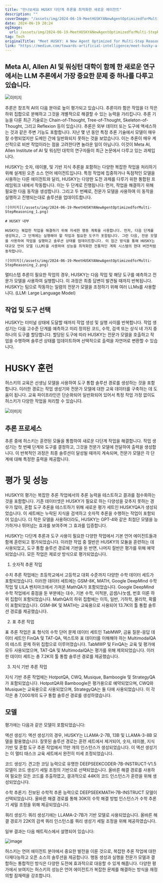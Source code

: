 ```yaml
---
title: "만나보세요 HUSKY 다단계 추론을 최적화한 새로운 에이전트"
description: ""
coverImage: "/assets/img/2024-06-19-MeetHUSKYANewAgentOptimizedforMulti-StepReasoning_0.png"
date: 2024-06-19 20:24
ogImage: 
  url: /assets/img/2024-06-19-MeetHUSKYANewAgentOptimizedforMulti-StepReasoning_0.png
tag: Tech
originalTitle: "Meet HUSKY: A New Agent Optimized for Multi-Step Reasoning"
link: "https://medium.com/towards-artificial-intelligence/meet-husky-a-new-agent-optimized-for-multi-step-reasoning-0edb8e087d22"
---
```



## Meta AI, Allen AI 및 워싱턴 대학이 함께 한 새로운 연구에서는 LLM 추론에서 가장 중요한 문제 중 하나를 다루고 있습니다.

![이미지](/assets/img/2024-06-19-MeetHUSKYANewAgentOptimizedforMulti-StepReasoning_0.png)

추론은 창조적 AI의 다음 분야로 높이 평가되고 있습니다. 추론이라 함은 작업을 더 작은 하위 집합으로 분해하고 그것을 개별적으로 해결할 수 있는 능력을 가리킵니다. 추론 기능을 다룬 최근 기술로는 Chain-of-Thought, Tree-of-Thought, Skeleton-of-Thought, 그리고 Reflexion 등이 있습니다. 추론은 외부 데이터 또는 도구에 액세스하는 것과 같은 주변 기능도 포함합니다. 지난 몇 년 동안 특정 추론 기술에서 모델이 매우 잘 수행되었지만 도메인 간에 일반화되지 못하는 것을 보았습니다. 이는 추론이 매우 계산적으로 비싼 작업이라는 점을 고려한다면 놀라운 일이 아닙니다. 이것이 Meta AI, Allen Institute of AI 및 워싱턴 대학의 연구자들이 최근 논문에서 다루고 있는 과제입니다.

HUSKY는 숫자, 테이블, 및 기반 지식 추론을 포함하는 다양한 복잡한 작업을 처리하기 위해 설계된 오픈 소스 언어 에이전트입니다. 특정 작업에 집중하거나 독점적인 모델을 사용하는 다른 에이전트와 달리, HUSKY는 다양한 도전 과제를 다루기 위한 통합된 프레임워크 내에서 작동합니다. 이는 두 단계로 진행됩니다: 먼저, 작업을 해결하기 위해 필요한 다음 동작을 생성합니다. 그리고 두 번째로, 전문가 모델을 사용하여 이 동작을 실행하고 진행되는대로 솔루션을 업데이트합니다.

<div class="content-ad"></div>

```
![이미지](/assets/img/2024-06-19-MeetHUSKYANewAgentOptimizedforMulti-StepReasoning_1.png)

# HUSKY 내부

HUSKY는 복잡한 작업을 해결하기 위해 자세한 행동 계획을 사용합니다. 먼저, 다음 단계를 생성하고, 그 단계에는 실행해야 할 작업과 필요한 도구가 포함됩니다. 그런 다음, 전문 모델을 사용하여 작업을 실행하고 솔루션 상태를 업데이트합니다. 이 접근 방식을 통해 HUSKY는 대규모 언어 모델 (LLM)을 사용하여 성능을 최적화한 전통적인 계획 시스템의 현대 버전처럼 동작합니다.

![이미지](/assets/img/2024-06-19-MeetHUSKYANewAgentOptimizedforMulti-StepReasoning_2.png)
```

<div class="content-ad"></div>

멀티스텝 추론이 필요한 작업의 경우, HUSKY는 다음 작업 및 해당 도구를 예측하고 전문가 모델을 사용하여 실행합니다. 이 과정은 최종 답변이 발견될 때까지 반복됩니다. HUSKY는 팀으로 작동하는 일렴의 전문가 모델을 조정하기 위해 여러 LLMs를 사용합니다. (LLM: Large Language Model)

## 작업 및 도구 선택

HUSKY는 터미널 상태에 도달할 때까지 작업 생성 및 실행 사이를 반복합니다. 작업 생성기는 다음 고수준 단계를 예측하고 미리 정의된 코드, 수학, 검색 또는 상식 네 가지 중 하나의 도구를 할당합니다. 할당된 도구에 따라 HUSKY는 전문가 모델을 호출하고 작업을 수행하며 솔루션 상태를 업데이트하며 선택적으로 출력을 자연어로 변환할 수 있습니다.

# HUSKY 훈련

<div class="content-ad"></div>

허스키의 교육은 선생님 모델을 사용하여 도구 통합 솔루션 경로를 생성하는 것을 포함합니다. 이러한 경로는 작업 생성기와 전문가 모델에 대한 교육 데이터를 구축하는 데 도움이 됩니다. 교육 파이프라인은 단순화되어 일반화되어 있어서 특정 작업 가정 없이도 허스키가 다양한 작업을 처리할 수 있습니다.

![이미지](/assets/img/2024-06-19-MeetHUSKYANewAgentOptimizedforMulti-StepReasoning_3.png)

## 추론 프로세스

추론 중에 허스키는 훈련된 모듈을 통합하여 새로운 다단계 작업을 해결합니다. 작업 생성기는 첫 번째 단계와 도구를 결정하고, 그것을 전문가 모델에 전달하여 출력을 생성합니다. 이 반복적인 과정은 최종 솔루션이 달성될 때까지 계속되며, 전문가 모델은 각 단계에 대해 특정한 출력을 제공합니다.

<div class="content-ad"></div>

# 평가 및 성능

HUSKY의 평가는 복잡한 추론 작업에서의 추론 능력을 테스트하고 결과를 점수화하는 것을 포함합니다. 기존 데이터셋은 HUSKY가 필요로 하는 다양성을 갖추지 못하는 경우가 많아, 혼합 도구 추론을 테스트하기 위해 새로운 평가 세트인 HUSKYQA가 생성되었습니다. 이 세트에는 누락된 지식을 검색하고 숫자적 추론을 수행하는 작업이 포함되어 있습니다. 더 작은 모델을 사용하더라도, HUSKY는 GPT-4와 같은 최첨단 모델을 능가하거나 뛰어넘는 효과를 보여주며 그 효과를 입증합니다.

HUSKY는 다단계 추론과 도구 사용이 필요한 다양한 작업에서 기본 언어 에이전트들과 함께 훈련되고 평가되었습니다. 이러한 작업 중 절반은 HUSKY의 모듈을 훈련하는 데 사용되었고, 도구 통합 솔루션 경로에 기반을 둔 반면, 나머지 절반은 평가를 위해 예약되었습니다. 모든 작업은 제로샷 방식으로 평가되었습니다.

1) 숫자적 추론 작업

<div class="content-ad"></div>

수치 추론 작업에는 초등학교에서 고등학교 대회 수준까지 다양한 수학 데이터 세트가 포함되었습니다. 이러한 데이터 세트에는 GSM-8K, MATH, Google DeepMind 수학 작업 및 LILA 벤치마크에서 가져온 MathQA가 포함되었습니다. Google DeepMind 수학 작업에서 중점을 둔 부분에는 대수, 기본 수학, 미적분, 곱셈/나눗셈, 번호 이론 하위 집합이 포함되었습니다. MathQA의 하위 집합에는 이득, 일반, 기하학, 물리학, 확률이 포함되었습니다. GSM-8K 및 MATH는 교육용으로 사용되어 13.7K의 툴 통합 솔루션 경로를 제공했습니다.

2) 표 추론 작업

표 추론 작업은 표 형식의 수학 단어 문제 데이터 세트인 TabMWP, 금융 질문-응답 데이터 세트인 FinQA 및 TAT-QA, 텍스트와 표 데이터를 이해해야 하는 MultimodalQA의 테스트 문제 하위 집합으로 이루어졌습니다. TabMWP 및 FinQA는 교육 및 평가에 모두 사용되었으며, TAT-QA 및 MultimodalQA는 평가를 위해 제외되었습니다. 이러한 데이터 세트는 총 7.2K의 툴 통합 솔루션 경로를 제공했습니다.

3) 지식 기반 추론 작업

<div class="content-ad"></div>

지식 기반 추론 작업에는 HotpotQA, CWQ, Musique, Bamboogle 및 StrategyQA가 포함되었습니다. HotpotQA와 Bamboogle은 평가용으로 예약되었으며, CWQ와 Musique는 교육용으로 사용되었으며, StrategyQA는 둘 다에 사용되었습니다. 이 각각은 총 7,000개의 도구 통합 솔루션 경로를 생성하였습니다.

## 모델

평가에는 다음과 같은 모델이 포함되었습니다:

액션 생성기: 액션 생성기의 경우, HUSKY는 LLAMA-2-7B, 13B 및 LLAMA-3-8B 모델을 활용했습니다. 잘못된 솔루션 경로는 훈련 세트에서 제거되어, 숫자, 테이블, 지식 기반 및 혼합 도구 추론 작업에서 11만 개의 인스턴스가 생성되었습니다. 이 액션 생성기는 이 멀티 태스크 교육 세트에서 완전히 미세 조정되었습니다.

<div class="content-ad"></div>

코드 생성기: 견고한 코딩 능력으로 유명한 DEEPSEEKCODER-7B-INSTRUCT-V1.5 모델이 코드 생성기 세밀 조정의 기반으로 선택되었습니다. 올바른 해결 경로를 사용하여 필요한 모든 코드를 추출하였고, 결과적으로 44K의 코드 인스턴스가 훈련을 위해 생성되었습니다.

수학 추론기: 진보된 수학적 추론 능력으로 DEEPSEEKMATH-7B-INSTRUCT 모델이 선택되었습니다. 올바른 해결 경로를 통해 30K의 수학 해결 방법 인스턴스가 수학 추론기 세밀 조정을 위해 제공되었습니다.

쿼리 생성기: 쿼리 생성기에는 LLAMA-2-7B가 기반 모델로 사용되었습니다. 올바른 해결 경로가 22K의 검색 쿼리 인스턴스를 쿼리 생성기 세밀 조정을 위해 제공하였습니다.

일부 결과는 다음 매트릭스에서 설명되어 있습니다:

<div class="content-ad"></div>

![image](/assets/img/2024-06-19-MeetHUSKYANewAgentOptimizedforMulti-StepReasoning_4.png)

허스키는 언어 에이전트 분야에서 중요한 발전을 이룬 것으로, 복잡한 추론 작업에 대한 다재다능하고 오픈 소스의 솔루션을 제공합니다. 행동 생성과 실행을 전문가 모델과 결합하는 통합적인 방식은 다양한 도전에 효과적으로 대응할 수 있게 해줍니다. 다양한 평가에서 보여지는 허스키의 성능은 언어 에이전트가 복잡한 문제를 해결하는 방식을 재정의할 잠재력을 강조합니다.